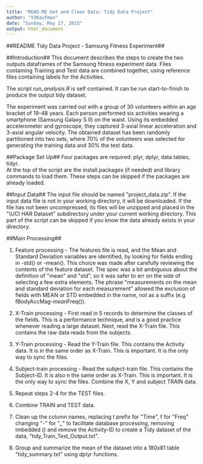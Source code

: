 ```yaml
---
title: "READ.ME Get and Clean Data: Tidy Data Project"
author: "Y2Kaufman"
date: "Sunday, May 17, 2015"
output: html_document
---
```

##README Tidy Data Project - Samsung Fitness Experiment##


##Introduction##
This document describes the steps to create the two outputs dataframes of the Samsung fitness experiment data.  Files containing Training and Test data are combined together, using reference files containing labels for the Activities. 

The script *run_analysis.R* is self contained.  It can be run start-to-finish to produce the output tidy dataset.  

The experiment was carried out with a group of 30 volunteers within an age bracket of 19-48 years. Each person performed six activities wearing a smartphone (Samsung Galaxy S II) on the waist. Using its embedded accelerometer and gyroscope, they captured 3-axial linear acceleration and 3-axial angular velocity. The obtained dataset has been randomly partitioned into two sets, where 70% of the volunteers was selected for generating the training data and 30% the test data. 


##Package Set Up##
Four packages are required: plyr, dplyr, data.tables, tidyr.  
At the top of the script are the install.packages (if needed) and library commands to load them.  These steps can be skipped if the packages are already loaded.

##Input Data##
The input file should be named "project_data.zip". If the input data file is not in your working directory, it will be downloaded.  If the file has not been uncompressed, its files will be unzipped and placed in the "\UCI HAR Dataset\" subdirectory under your current working directory.  This part of the script can be skipped if you know the data already exists in your directory.

##Main Processing##
1. Feature processing - The features file is read, and the Mean and Standard Deviation variables are identified, by looking for fields ending 
in -std() or -mean().  This choice was made after carefully reviewing the contents of the feature dataset. The spec was a bit ambiguous about the 
definition of "mean" and "std", so it was safer to err on the side of selecting a few extra elements. The phrase "measurements on the mean and standard deviation for each measurement" allowed the exclusion of fields with MEAN or STD embedded in the name, not as a suffix (e.g fBodyAccMag-*mean*Freq()).

2. X-Train processing - First read in 5 records to determine the classes of the fields.  This is a performance technique, and is a good practice whenever reading a large dataset.  Next, read the X-Train file.  This contains the raw data reads from the subjects.

3. Y-Train processing - Read the Y-Train file.  This contains the Activity data.  It is in the same order as X-Train.  This is important. It is the only way to sync the files.

4. Subject-train processing - Read the subject-train file. This contains the Subject-ID.  It is also n the same order as X-Train.  This is important. It is the only way to sync the files. Combine the X, Y and subject TRAIN data.  

5. Repeat steps 2-4 for the TEST files.  

6. Combine TRAIN and TEST data.

7. Clean up the column names, replacing t prefix for "Time", f for "Freq"
changing "-" for "_"  to facilitate database processing, removing imbedded () and remove the Activity-ID to create a Tidy dataset of the data,  "tidy_Train_Test_Output.txt".

8. Group and summarize the mean of the dataset into a 180x81 table
 "tidy_summary.txt" using dplyr functions.

